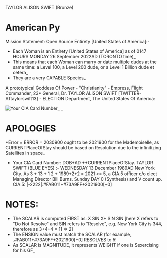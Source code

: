 TAYLOR ALISON SWIFT (Bronze)
# American Py 
Mission Statement: Open Source Entirety [United States of America]:- 
+ Each Woman is an Entirety [United States of America] as of 0147 HOURS MONDAY 26 September 2022AD (TORONTO time)_
+ This means that each Woman can marry or date multiple dudes at the same time: a Level 100, a Level 200 dude, or a Level 1 Billion dude et cetera_
+ They are a very CAPABLE Species_  


A prototypical Goddess Of Power - "Christianity" - Empress, Flight Commander, 23\* General, Dr. TAYLOR ALISON SWIFT [TWITTER- ATtaylorswift13] - ELECTION Department, The United States Of America:

![Your CIA Card Number](https://github.com/SalmanEagle/american-py/blob/3e0b73eca321d567fe9b766120ad0d2715c242da/+5%20PILOTING_/CIA%20%20%2373A9FF/Your%20CIA%20Card%20Number.jpg)\_ \_


# APOLOGIES
*Error = ERROR = 2030900 ought to be 2021900 for the Mademoiselle, as CURRENTPlaceOfStay should be based on Resolution due to the infinitizing Satellites in space_
+ Your CIA Card Number: DOB+AD ++CURRENTPlaceOfStay. TAYLOR SWIFT (BLUE EYES) :- WEDNESDAY 13 December 1989AD New York City. As 3 + 13 + 1 2 + 1989+2+2 = 2021 <= 5,  a CIA.5 officer c/o elect Managing Director Bill Burns. Sunday DAY 0 (Synthesis) and V count up. CIA.5: |-2222|.#FAB011+#73A9FF+2021900[+0]

# NOTES:
- The SCALAR is computed FIRST as: X SIN X+ SIN SIN [here X refers to "Do Not Resolve" and SIN refers to "Resolve", e.g. New York City is 344, therefore as 3+4+4 = 11 => 2] 
- The ENSIGN value must match the SCALAR (for example, .#FAB011+#73A9FF+2021900[+0] RESOLVES to 5!
- As SCALAR is MAGNITUDE, it represents WEIGHT if one is Sexercising for his GF_ 
